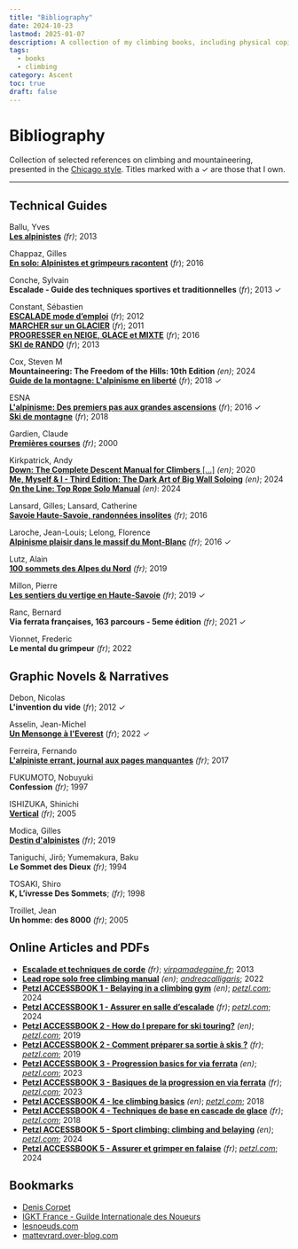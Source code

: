 ```yaml
---
title: "Bibliography"
date: 2024-10-23
lastmod: 2025-01-07
description: A collection of my climbing books, including physical copies, local PDFs, online resources, and other formats, to document and explore various aspects of climbing.
tags:
  - books
  - climbing
category: Ascent
toc: true
draft: false
---
```

# Bibliography

Collection of selected references on climbing and mountaineering, presented in the [Chicago style](/codex/chicago-style). Titles marked with a ✓ are those that I own.

---

## Technical Guides

Ballu, Yves\
[**Les alpinistes**](https://www.glenat.com/hommes-et-montagnes/les-alpinistes-9782723495011) _(fr)_; 2013

Chappaz, Gilles\
[**En solo: Alpinistes et grimpeurs racontent**](https://www.glenat.com/hommes-et-montagnes/en-solo-9782344013847) (_fr_); 2016

Conche, Sylvain\
**Escalade - Guide des techniques sportives et traditionnelles** (_fr_); 2013 ✓

Constant, Sébastien\
[**ESCALADE mode d’emploi**](https://www.sebastien-constant.com/shop/livres/mountain-essentials-escalade-mode-demploi-falaise-bloc-salle/) (_fr_); 2012\
[**MARCHER sur un GLACIER**](https://www.sebastien-constant.com/shop/livres/mountain-essentials-marcher-sur-un-glacier/) (_fr_); 2011\
[**PROGRESSER en NEIGE, GLACE et MIXTE**](https://www.sebastien-constant.com/shop/livres/mountain-essentials-progresser-neige-glace-mixte/) (_fr_); 2016\
[**SKI de RANDO**](https://www.sebastien-constant.com/shop/livres/mountain-essentials-ski-de-rando/) (_fr_); 2013

Cox, Steven M\
**Mountaineering: The Freedom of the Hills: 10th Edition** _(en)_; 2024\
[**Guide de la montagne: L'alpinisme en liberté**](https://www.editionspaulsen.com/guerin/152-nouveau-guide-de-la-montagne.html) (_fr_); 2018 ✓

ESNA\
[**L'alpinisme: Des premiers pas aux grandes ascensions**](https://www.glenat.com/montagne-randonnee/lalpinisme-9782344015414) (_fr_); 2016 ✓\
[**Ski de montagne**](https://www.glenat.com/montagne-randonnee/ski-de-montagne-9782344027776) (_fr_); 2018

Gardien, Claude\
[**Premières courses**](https://www.glenat.com/montagne-randonnee/premieres-courses-9782723428712) _(fr)_; 2000

Kirkpatrick, Andy\
[**Down: The Complete Descent Manual for Climbers** [...]](https://www.andy-kirkpatrick.com/shop/view/down) _(en)_; 2020\
[**Me, Myself & I - Third Edition: The Dark Art of Big Wall Soloing**](https://www.andy-kirkpatrick.com/shop/view/me_myself_i_the_dark_art_of_big_wall_soloing) _(en)_; 2024\
[**On the Line: Top Rope Solo Manual**](https://www.andy-kirkpatrick.com/shop/view/on-the-line) _(en)_: 2024

Lansard, Gilles; Lansard, Catherine\
[**Savoie Haute-Savoie, randonnées insolites**](https://www.glenat.com/montagne-randonnee/savoie-haute-savoie-randonnees-insolites-9782344015384) _(fr)_; 2016

Laroche, Jean-Louis; Lelong, Florence\
[**Alpinisme plaisir dans le massif du Mont-Blanc**](https://www.glenat.com/montagne-evasion/alpinisme-plaisir-dans-le-massif-du-mont-blanc-9782344015407) _(fr)_; 2016 ✓

Lutz, Alain\
[**100 sommets des Alpes du Nord**](https://www.glenat.com/montagne-randonnee/100-sommets-des-alpes-du-nord-9782344027691) _(fr)_; 2019

Millon, Pierre\
[**Les sentiers du vertige en Haute-Savoie**](https://www.glenat.com/montagne-randonnee/les-sentiers-du-vertige-en-haute-savoie-9782344031223) _(fr)_; 2019 ✓

Ranc, Bernard\
**Via ferrata françaises, 163 parcours - 5eme édition** _(fr)_; 2021 ✓

Vionnet, Frederic\
**Le mental du grimpeur** _(fr)_; 2022

## Graphic Novels & Narratives

Debon, Nicolas\
**L'invention du vide** (_fr_); 2012 ✓

Asselin, Jean-Michel\
[**Un Mensonge à l'Everest**](https://www.glenat.com/hommes-et-montagnes/un-mensonge-leverest-9782344050408) (_fr_); 2022 ✓

Ferreira, Fernando\
[**L'alpiniste errant, journal aux pages manquantes**](https://www.glenat.com/hommes-et-montagnes/lalpiniste-errant-journal-aux-pages-manquantes-9782344016565) _(fr)_; 2017

FUKUMOTO, Nobuyuki\
**Confession** _(fr)_; 1997

ISHIZUKA, Shinichi\
[**Vertical**](https://www.glenat.com/seinen/vertical-tome-01-9782723491952) _(fr)_; 2005

Modica, Gilles\
[**Destin d'alpinistes**](https://www.glenat.com/hommes-et-montagnes/destin-dalpinistes-9782344029176) _(fr)_; 2019

Taniguchi, Jirô; Yumemakura, Baku\
**Le Sommet des Dieux** _(fr)_; 1994

TOSAKI, Shiro\
**K, L’ivresse Des Sommets**; _(fr)_; 1998

Troillet, Jean\
**Un homme: des 8000** _(fr)_; 2005


## Online Articles and PDFs

- [**Escalade et techniques de corde**](https://virpamadegaine.fr/wp-content/uploads/2013/09/Escalade-techniques-de-corde.pdf) _(fr)_; [_virpamadegaine.fr_](https://virpamadegaine.fr); 2013
- [**Lead rope solo free climbing manual**](https://app.box.com/s/xe19rd4mymgu63vqaq1owf1doh2na92g) _(en)_; [_andreacalligaris_](https://andreacalligaris.netsons.org); 2022
- [**Petzl ACCESSBOOK 1 - Belaying in a climbing gym**](https://s3.amazonaws.com/Petzl_home_Prod/Accessbook/ACCESSBOOK-1-Belaying-EN-2024.pdf) _(en)_; [_petzl.com_](https://www.petzl.com/US/en/Sport/Downloads-eBooks); 2024
- [**Petzl ACCESSBOOK 1 - Assurer en salle d’escalade**](https://s3.amazonaws.com/Petzl_home_Prod/Accessbook/ACCESSBOOK-1-Belaying-FR-2024.pdf) _(fr)_; [_petzl.com_](https://www.petzl.com/FR/fr/Sport/Downloads-eBooks); 2024
- [**Petzl ACCESSBOOK 2 - How do I prepare for ski touring?**](https://s3.amazonaws.com/Petzl_home_Prod/Accessbook/ACCESSBOOK-2-preparer-sortie-ski-2019-EN.pdf) _(en)_; [_petzl.com_](https://www.petzl.com/US/en/Sport/Downloads-eBooks); 2019
- [**Petzl ACCESSBOOK 2 - Comment préparer sa sortie à skis ?**](https://s3.amazonaws.com/Petzl_home_Prod/Accessbook/ACCESSBOOK-2-preparer-sortie-ski-2019-FR.pdf) _(fr)_; [_petzl.com_](https://www.petzl.com/FR/fr/Sport/Downloads-eBooks); 2019
- [**Petzl ACCESSBOOK 3 - Progression basics for via ferrata**](https://s3.amazonaws.com/Petzl_home_Prod/Accessbook/ACCESSBOOK-3-VIAFERRATA-2023-EN.pdf) _(en)_; [_petzl.com_](https://www.petzl.com/US/en/Sport/Downloads-eBooks); 2023
- [**Petzl ACCESSBOOK 3 - Basiques de la progression en via ferrata**](https://s3.amazonaws.com/Petzl_home_Prod/Accessbook/ACCESSBOOK-5-ROCK-CLIMBING-2024+FR.pdf) _(fr)_; [_petzl.com_](https://www.petzl.com/FR/fr/Sport/Downloads-eBooks); 2023
- [**Petzl ACCESSBOOK 4 - Ice climbing basics**](https://s3.amazonaws.com/Petzl_home_Prod/Accessbook/ACCESSBOOK-ICE-CLIMBING-EN-2018.pdf) _(en)_; [_petzl.com_](https://www.petzl.com/US/en/Sport/Downloads-eBooks); 2018
- [**Petzl ACCESSBOOK 4 - Techniques de base en cascade de glace**](https://s3.amazonaws.com/Petzl_home_Prod/Accessbook/ACCESSBOOK-ICE-CLIMBING-FR-2018.pdf) _(fr)_; [_petzl.com_](https://www.petzl.com/FR/fr/Sport/Downloads-eBooks); 2018
- [**Petzl ACCESSBOOK 5 - Sport climbing: climbing and belaying**](https://s3.amazonaws.com/Petzl_home_Prod/Accessbook/ACCESSBOOK-5-ROCK-CLIMBING-2024+EN.pdf) _(en)_; [_petzl.com_](https://www.petzl.com/US/en/Sport/Downloads-eBooks); 2024
- [**Petzl ACCESSBOOK 5 - Assurer et grimper en falaise**](https://s3.amazonaws.com/Petzl_home_Prod/Accessbook/ACCESSBOOK-5-ROCK-CLIMBING-2024+FR.pdf) _(fr)_; [_petzl.com_](https://www.petzl.com/FR/fr/Sport/Downloads-eBooks); 2024

## Bookmarks

- [Denis Corpet](http://fcorpet.free.fr/Denis/Solo.html)
- [IGKT France - Guilde Internationale des Noueurs](http://www.igkt.fr/index.html)
- [lesnoeuds.com](https://www.lesnoeuds.com/)
- [mattevrard.over-blog.com](http://mattevrard.over-blog.com/)
  
